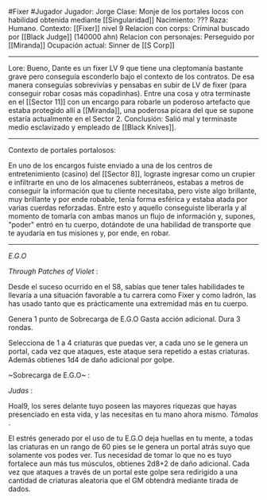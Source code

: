 #Fixer
#Jugador
Jugador: Jorge
Clase: Monje de los portales locos con habilidad obtenida mediante [[Singularidad]]
Nacimiento: ??? 
Raza: Humano.
Contexto: [[Fixer]] nivel 9
Relacion con corps: Criminal buscado por [[Black Judge]] (140000 ahn)
Relacion con personajes: Perseguido por [[Miranda]]
Ocupación actual: Sinner de [[S Corp]]


---

Lore: Bueno, Dante es un fixer LV 9 que tiene una cleptomanía bastante grave pero conseguía esconderlo bajo el contexto de los contratos. De esa manera conseguías sobrevivías y pensabas en subir de LV de fixer (para conseguir robar cosas más copadinhas). Entre una cosa y otra terminaste en el [[Sector 11]] con un encargo para robarle un poderoso artefacto que estaba protegido allí a [[Miranda]], una poderosa pícara del que se supone estaría actualmente en el Sector 2. Conclusión: Salió mal y terminaste medio esclavizado y empleado de [[Black Knives]].

---

Contexto de portales portalosos:

En uno de los encargos fuiste enviado a una de los centros de entretenimiento (casino) del [[Sector 8]], lograste ingresar como un crupier e infiltrarte en uno de los almacenes subterráneos, estabas a metros de conseguir la información que tu cliente necesitaba, pero viste algo brillante, muy brillante y por ende robable, tenía forma esférica y estaba  atada por varias cuerdas reforzadas. Entre esto y aquello conseguiste liberarla y al momento de tomarla con ambas manos un flujo de información y, supones, "poder" entró en tu cuerpo, dotándote de una habilidad de transporte que te ayudaría en tus misiones y, por ende, en robar.

---

*E.G.O*

_Through Patches of Violet_ :

Desde el suceso ocurrido en el S8, sabías que tener tales habilidades te llevaría a una situación favorable a tu carrera como Fixer y como ladrón, las has usado tanto que es prácticamente una extremidad más en tu cuerpo. 

Genera 1 punto de Sobrecarga de E.G.O
Gasta acción adicional.
Dura 3 rondas.

Selecciona de 1 a 4 criaturas que puedas ver, a cada uno se le genera un portal, cada vez que ataques, este ataque sera repetido a estas criaturas. Además obtienes 1d4 de daño adicional por golpe.

~Sobrecarga de E.G.O~ :

_Judas_ :

Hoal9, los seres delante tuyo poseen las mayores riquezas que hayas presenciado en esta vida, y las necesitas en tu mano ahora mismo. *Tómalas* .

El estrés generado por el uso de tu E.G.O deja huellas en tu mente, a todas las criaturas en un rango de 60 pies se le genera un portal atrás suyo que solamente vos podes ver. 
Tus necesidad de tomar lo que no es tuyo fortalece aun más tus músculos, obtienes 2d8+2 de daño adicional.
Cada vez que ataques a través de un portal este golpe sera redirigido a una cantidad de criaturas aleatoria que el GM obtendrá mediante tirada de dados.